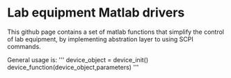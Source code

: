 # Lab equipment Matlab drivers

This github page contains a set of matlab functions that simplify the control of lab equipment, by implementing abstration layer to using SCPI commands.

General usage is:
'''
device_object = device_init()
device_function(device_object,parameters)
'''